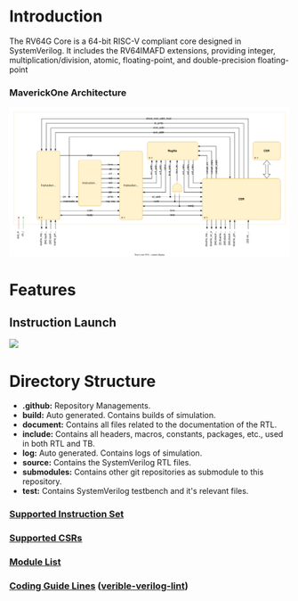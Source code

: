 # Introduction
The RV64G Core is a 64-bit RISC-V compliant core designed in SystemVerilog. It includes the RV64IMAFD extensions, providing integer, multiplication/division, atomic, floating-point, and double-precision floating-point

### MaverickOne Architecture
<img src="document/march.svg">


# Features

## Instruction Launch
<img src="document/rtl/Launcher.gif">


# Directory Structure
- **.github:** Repository Managements.
- **build:** Auto generated. Contains builds of simulation.
- **document:** Contains all files related to the documentation of the RTL.
- **include:** Contains all headers, macros, constants, packages, etc., used in both RTL and TB.
- **log:** Auto generated. Contains logs of simulation.
- **source:** Contains the SystemVerilog RTL files.
- **submodules:** Contains other git repositories as submodule to this repository.
- **test:** Contains SystemVerilog testbench and it's relevant files.

### [Supported Instruction Set](./document/supported_instructions.md)

### [Supported CSRs](./document/supported_csrs.md)

### [Module List](./document/rtl/modules.md)

### [Coding Guide Lines](./document/coding_guideline.md) ([verible-verilog-lint](https://github.com/chipsalliance/verible))

